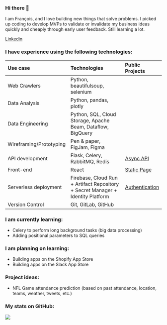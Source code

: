 ### Hi there 👋

I am François, and I love building new things that solve problems.
I picked up coding to develop MVPs to validate or invalidate my business ideas quickly and cheaply through early user feedback. Still learning a lot.
<div> 
  <a href="https://www.linkedin.com/in/francoislebas/" target="_blank">Linkedin</a>
</div>

### I have experience using the following technologies:

|        Use case          |      Technologies            | Public Projects              |
|:-------------------------|:-----------------------------|:-----------------------------|
| Web Crawlers | Python, beautifulsoup, selenium ||
| Data Analysis | Python, pandas, plotly ||
| Data Engineering | Python, SQL, Cloud Storage, Apache Beam, Dataflow, BigQuery ||
| Wireframing/Prototyping  |  Pen & paper, FigJam, Figma ||
| API development | Flask, Celery, RabbitMQ, Redis |[Async API](https://github.com/yellow-raven/async_tasks_api)|
| Front-end  | React |[Static Page](https://github.com/yellow-raven/static-react-app)|
| Serverless deployment | Firebase, Cloud Run + Artifact Repository + Secret Manager + Identity Platform | [Authentication](https://github.com/yellow-raven/react-firebase-auth) |
| Version Control  | Git, GitLab, GitHub |

### I am currently learning:

- Celery to perform long background tasks (big data processing)
- Adding positional parameters to SQL queries

### I am planning on learning:

- Building apps on the Shopify App Store
- Building apps on the Slack App Store

### Project ideas:

- NFL Game attendance prediction (based on past attendance, location, teams, weather, tweets, etc.)

### My stats on GitHub:

  <img align="left" src="https://github-readme-stats.vercel.app/api?username=yellow-raven&count_private=true&theme=apprentice&show_icons=true" />
